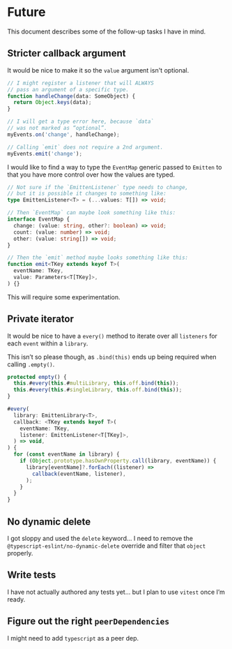 # Future

This document describes some of the follow-up tasks I have in mind.

## Stricter callback argument

It would be nice to make it so the `value` argument isn't optional.

```ts
// I might register a listener that will ALWAYS
// pass an argument of a specific type.
function handleChange(data: SomeObject) {
  return Object.keys(data);
}

// I will get a type error here, because `data`
// was not marked as “optional”.
myEvents.on('change', handleChange);

// Calling `emit` does not require a 2nd argument.
myEvents.emit('change');
```

I would like to find a way to type the `EventMap` generic passed to `Emitten` to that you have more control over how the values are typed.

```ts
// Not sure if the `EmittenListener` type needs to change,
// but it is possible it changes to something like:
type EmittenListener<T> = (...values: T[]) => void;

// Then `EventMap` can maybe look something like this:
interface EventMap {
  change: (value: string, other?: boolean) => void;
  count: (value: number) => void;
  other: (value: string[]) => void;
}

// Then the `emit` method maybe looks something like this:
function emit<TKey extends keyof T>(
  eventName: TKey,
  value: Parameters<T[TKey]>,
) {}
```

This will require some experimentation.

## Private iterator

It would be nice to have a `every()` method to iterate over all `listeners` for each `event` within a `library`.

This isn’t so please though, as `.bind(this)` ends up being required when calling `.empty()`.

```ts
protected empty() {
  this.#every(this.#multiLibrary, this.off.bind(this));
  this.#every(this.#singleLibrary, this.off.bind(this));
}

#every(
  library: EmittenLibrary<T>,
  callback: <TKey extends keyof T>(
    eventName: TKey,
    listener: EmittenListener<T[TKey]>,
  ) => void,
) {
  for (const eventName in library) {
    if (Object.prototype.hasOwnProperty.call(library, eventName)) {
      library[eventName]?.forEach((listener) =>
        callback(eventName, listener),
      );
    }
  }
}
```

## No dynamic delete

I got sloppy and used the `delete` keyword... I need to remove the `@typescript-eslint/no-dynamic-delete` override and filter that `object` properly.

## Write tests

I have not actually authored any tests yet... but I plan to use `vitest` once I’m ready.

## Figure out the right `peerDependencies`

I might need to add `typescript` as a peer dep.
